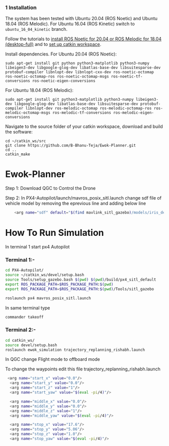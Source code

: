 ### 1 Installation

The system has been tested with  Ubuntu 20.04 (ROS Noetic) and Ubuntu 18.04 (ROS Melodic). For Ubuntu 16.04 (ROS Kinetic) switch to `ubuntu_16_04_kinetic` branch.

Follow the tutorials to [install ROS Noetic for 20.04 or ROS Melodic for 18.04 (desktop-full)](http://wiki.ros.org/ROS/Installation) and to [set up catkin workspace](http://wiki.ros.org/ROS/Tutorials/InstallingandConfiguringROSEnvironment).

Install dependencies. For Ubuntu 20.04 (ROS Noetic):
```
sudo apt-get install git python python3-matplotlib python3-numpy libeigen3-dev libgoogle-glog-dev libatlas-base-dev libsuitesparse-dev protobuf-compiler libnlopt-dev libnlopt-cxx-dev ros-noetic-octomap ros-noetic-octomap-ros ros-noetic-octomap-msgs ros-noetic-tf-conversions ros-noetic-eigen-conversions
```
For Ubuntu 18.04 (ROS Melodic):
```
sudo apt-get install git python3-matplotlib python3-numpy libeigen3-dev libgoogle-glog-dev libatlas-base-dev libsuitesparse-dev protobuf-compiler libnlopt-dev ros-melodic-octomap ros-melodic-octomap-ros ros-melodic-octomap-msgs ros-melodic-tf-conversions ros-melodic-eigen-conversions
```

Navigate to the source folder of your catkin workspace, download and build the software:
```
cd ~/catkin_ws/src
git clone https://github.com/B-Bhanu-Teja/Ewok-Planner.git
cd ..
catkin_make
```
# Ewok-Planner
Step 1: Download QGC to Control the Drone

Step 2: In PX4-Autopilot/launch/mavros_posix_sitl.launch
change sdf file of vehicle model by removing the eprevious line and adding below line
```bash
    <arg name="sdf" default="$(find mavlink_sitl_gazebo)/models/iris_depth_camera/iris_depth_camera.sdf"/>

```

# How To Run Simulation
In terminal 1 start px4 Autopilot
### Terminal 1:-
```bash
cd PX4-Autopilot/
source ~/catkin_ws/devel/setup.bash
source Tools/setup_gazebo.bash $(pwd) $(pwd)/build/px4_sitl_default
export ROS_PACKAGE_PATH=$ROS_PACKAGE_PATH:$(pwd)
export ROS_PACKAGE_PATH=$ROS_PACKAGE_PATH:$(pwd)/Tools/sitl_gazebo

roslaunch px4 mavros_posix_sitl.launch
```

In same terminal type
```bash
commander takeoff
```


### Terminal 2:-
```bash
cd catkin_ws/
source devel/setup.bash
roslaunch ewok_simulation trajectory_replanning_rishabh.launch
```

In QGC
change Flight mode to offboard mode

To change the waypoints edit this file trajectory_replanning_rishabh.launch 

```bash
 <arg name="start_x" value="0.0"/>
  <arg name="start_y" value="0.0"/>
  <arg name="start_z" value="1"/>
  <arg name="start_yaw" value="$(eval -pi/4)"/>

  <arg name="middle_x" value="0.0"/>
  <arg name="middle_y" value="0.0"/>
  <arg name="middle_z" value="1"/>
  <arg name="middle_yaw" value="$(eval -pi/4)"/>

  <arg name="stop_x" value="17.6"/>
  <arg name="stop_y" value="5.06"/>
  <arg name="stop_z" value="1.0"/>
  <arg name="stop_yaw" value="$(eval -pi/4)"/>
```
